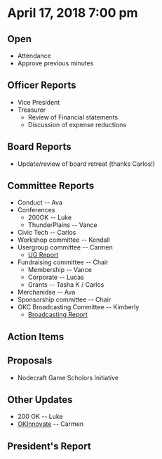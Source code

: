 # April 17, 2018 7:00 pm

## Open
* Attendance
* Approve previous minutes

## Officer Reports
* Vice President
* Treasurer
    - Review of Financial statements
    - Discussion of expense reductions

## Board Reports
* Update/review of board retreat (thanks Carlos!)

## Committee Reports

* Conduct -- Ava
* Conferences
    - 200OK -- Luke
    - ThunderPlains -- Vance
* Civic Tech -- Carlos
* Workshop committee -- Kendall
* Usergroup committee -- Carmen
    - [UG Report](./committee_reports/04_usergroup.md)
* Fundraising committee -- Chair
    - Membership -- Vance
    - Corporate -- Lucas
    - Grants -- Tasha K / Carlos
* Merchanidse -- Ava
* Sponsorship committee -- Chair
* OKC Broadcasting Committee -- Kimberly
    - [Broadcasting Report](./committee_reports/04_broadcasting.md)

## Action Items

## Proposals
* Nodecraft Game Scholors Initiative

## Other Updates
* 200 OK -- Luke
* [OKInnovate](https://www.okinnovate.com/) -- Carmen

## President's Report 
